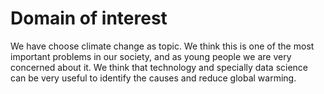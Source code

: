 # Domain of interest
We have choose climate change as topic. We think this is one of the most important problems in our society, and as young people we are very concerned about it. We think that technology and specially data science can be very useful to identify the causes and reduce global warming. 